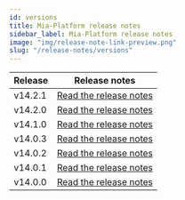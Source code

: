 ```yaml
---
id: versions
title: Mia-Platform release notes
sidebar_label: Mia-Platform release notes
image: "img/release-note-link-preview.png"
slug: "/release-notes/versions"
---
```

| Release | Release notes                                        |
|---------|------------------------------------------------------|
| v14.2.1 | [Read the release notes](/release-notes/v14.2.1.mdx) |
| v14.2.0 | [Read the release notes](/release-notes/v14.2.0.mdx) |
| v14.1.0 | [Read the release notes](/release-notes/v14.1.0.mdx) |
| v14.0.3 | [Read the release notes](/release-notes/v14.0.3.mdx) |
| v14.0.2 | [Read the release notes](/release-notes/v14.0.2.mdx) |
| v14.0.1 | [Read the release notes](/release-notes/v14.0.1.mdx) |
| v14.0.0 | [Read the release notes](/release-notes/v14.0.0.mdx) |
